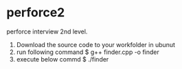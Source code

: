 # perforce2
perforce interview 2nd level. 
1) Download the source code to your workfolder in ubunut
2) run following command
$ g++ finder.cpp -o finder
3) execute below commd
$ ./finder
